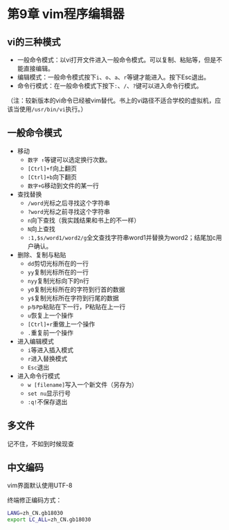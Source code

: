 # 第9章 vim程序编辑器

## vi的三种模式

- 一般命令模式：以vi打开文件进入一般命令模式。可以复制、粘贴等，但是不能直接编辑。
- 编辑模式：一般命令模式按下`i`、`o`、`a`、`r`等键才能进入。按下Esc退出。
- 命令行模式：在一般命令模式下按下`:`、`/`、`?`键可以进入命令行模式。

（注：较新版本的vi命令已经被vim替代。书上的vi路径不适合学校的虚拟机，应该当使用`/usr/bin/vi`执行。）

## 一般命令模式

- 移动
  - `数字 ↑`等键可以选定换行次数。
  - `[Ctrl]+f`向上翻页
  - `[Ctrl]+b`向下翻页
  - `数字+G`移动到文件的某一行
- 查找替换
  - `/word`光标之后寻找这个字符串
  - `?word`光标之前寻找这个字符串
  - `n`向下查找（我实践结果和书上的不一样）
  - `N`向上查找
  - `:1,$s/word1/word2/g`全文查找字符串word1并替换为word2；结尾加c用户确认。
- 删除、复制与粘贴
  - `dd`剪切光标所在的一行
  - `yy`复制光标所在的一行
  - `nyy`复制光标向下的n行
  - `y0`复制光标所在的字符到行首的数据
  - `y$`复制光标所在字符到行尾的数据
  - `p与P`p粘贴在下一行，P粘贴在上一行
  - `u`恢复上一个操作
  - `[Ctrl]+r`重做上一个操作
  - `.`重复前一个操作
- 进入编辑模式
  - `i`等进入插入模式
  - `r`进入替换模式
  - `Esc`退出
- 进入命令行模式
  - `w [filename]`写入一个新文件（另存为）
  - `set nu`显示行号
  - `:q!`不保存退出

## 多文件

记不住，不如到时候现查

## 中文编码

vim界面默认使用UTF-8

终端修正编码方式：

```bash
LANG=zh_CN.gb18030
export LC_ALL=zh_CN.gb18030
```
